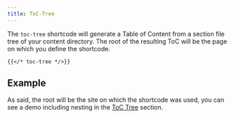 ```yaml
---
title: ToC-Tree
---
```


The `toc-tree` shortcode will generate a Table of Content from a section file tree of your content directory. The root of the resulting ToC will be the page on which you define the shortcode.

```tpl
{{</* toc-tree */>}}
```

## Example

As said, the root will be the site on which the shortcode was used, you can see a demo including nesting in the [ToC Tree](/toc-tree/) section.
